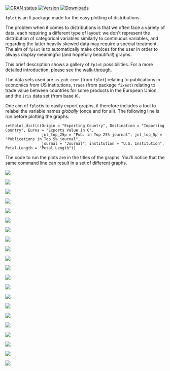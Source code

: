 <a href="https://cran.r-project.org/web/checks/check_results_fplot.html"><img src="https://cranchecks.info/badges/flavor/release/fplot" alt="CRAN status"></a>
<a href="https://cran.r-project.org/package=fplot"><img src="http://www.r-pkg.org/badges/version/fplot" alt="Version"> </a>
<a href="https://ipub.com/dev-corner/apps/r-package-downloads/"> <img src="https://cranlogs.r-pkg.org/badges/fplot" alt = "Downloads"> </a>

`fplot` is an `R` package made for the easy plotting of distributions. 

The problem when it comes to distributions is that we often face a variety of data, each requiring a different type of layout: we don't represent the distribution of categorical variables similarly to continuous variables, and regarding the latter heavily skewed data may require a special treatment. The aim of `fplot` is to automatically make choices for the user in order to always display meaningful (and hopefully beautiful!) graphs. 

This brief description shows a gallery of `fplot` possibilities. For a more detailed introduction, please see the [walk-through](https://cran.r-project.org/package=fplot/vignettes/fplot_walkthrough.html).

The data sets used are `us_pub_econ` (from `fplot`) relating to publications in economics from US institutions, `trade` (from package `fixest`) relating to trade value between countries for some products in the European Union, and the `iris` data set (from base `R`).

One aim of `fplot`is to easily export graphs, it therefore includes a tool to relabel the variable names *globally* (once and for all). The following line is run before plotting the graphs:

```
setFplot_dict(c(Origin = "Exporting Country", Destination = "Importing Country", Euros = "Exports Value in €", 
                jnl_top_25p = "Pub. in Top 25% journal", jnl_top_5p = "Publications in Top 5% journal", 
                journal = "Journal", institution = "U.S. Institution", Petal.Length = "Petal Length"))
```


The code to run the plots are in the titles of the graphs. You'll notice that the same command line can result in a set of different graphs. 

![](man/figures/regular_pub.png)

![](man/figures/regular_trade.png)

![](man/figures/regular_iris.png)

![](man/figures/conditional_pub_1.png)

![](man/figures/conditional_pub_2.png)

![](man/figures/conditional_pub_3_bis.png)

![](man/figures/conditional_trade_1.png)

![](man/figures/conditional_trade_2.png)

![](man/figures/conditional_iris_1.png)

![](man/figures/conditional_iris_2.png)

![](man/figures/conditional_iris_3.png)

![](man/figures/weighted_pub_1.png)

![](man/figures/weighted_pub_2.png)

![](man/figures/weighted_trade_1.png)

![](man/figures/weighted_trade_2.png)

![](man/figures/weighted_conditional_trade_1.png)

![](man/figures/weighted_conditional_trade_2.png)

![](man/figures/weighted_stacked_pub.png)

![](man/figures/weighted_stacked_trade.png)

![](man/figures/cumul_pub.png)

![](man/figures/cumul_trade.png)


